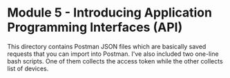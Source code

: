 # Module 5 - Introducing Application Programming Interfaces (API)
This directory contains Postman JSON files which are basically
saved requests that you can import into Postman. I've also
included two one-line bash scripts. One of them collects the
access token while the other collects list of devices.
